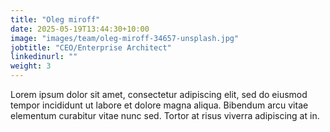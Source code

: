 ```yaml
---
title: "Oleg miroff"
date: 2025-05-19T13:44:30+10:00
image: "images/team/oleg-miroff-34657-unsplash.jpg"
jobtitle: "CEO/Enterprise Architect"
linkedinurl: ""
weight: 3
---
```


Lorem ipsum dolor sit amet, consectetur adipiscing elit, sed do eiusmod tempor incididunt ut labore et dolore magna aliqua. Bibendum arcu vitae elementum curabitur vitae nunc sed. Tortor at risus viverra adipiscing at in.
